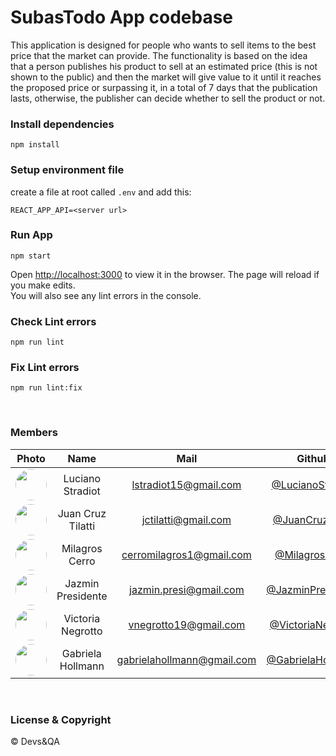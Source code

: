 # SubasTodo App codebase

This application is designed for people who wants to sell items to the best price that the market can provide. The functionality is based on the idea that a person publishes his product to sell at an estimated price (this is not shown to the public) and then the market will give value to it until it reaches the proposed price or surpassing it, in a total of 7 days that the publication lasts, otherwise, the publisher can decide whether to sell the product or not.

### Install dependencies

    npm install

### Setup environment file

create a file at root called `.env` and add this:

    REACT_APP_API=<server url>

### Run App

    npm start

Open [http://localhost:3000](http://localhost:3000) to view it in the browser.
The page will reload if you make edits.\
You will also see any lint errors in the console.

### Check Lint errors

    npm run lint

### Fix Lint errors

    npm run lint:fix

<br>

### Members

|                                                        Photo                                                        |       Name        |            Mail            |                          Github                          |
| :-----------------------------------------------------------------------------------------------------------------: | :---------------: | :------------------------: | :------------------------------------------------------: |
| <img src="https://avatars.githubusercontent.com/u/99558033?v=4" height="50" width="50" style="border-radius:50px">  | Luciano Stradiot  |   lstradiot15@gmail.com    |  [@LucianoStradiot](https://github.com/LucianoStradiot)  |
| <img src="https://avatars.githubusercontent.com/u/87544394?v=4" height="50" width="50" style="border-radius:50px">  | Juan Cruz Tilatti |    jctilatti@gmail.com     |      [@JuanCruzTilatti](https://github.com/Tilajc)       |
| <img src="https://avatars.githubusercontent.com/u/127610561?v=4" height="50" width="50" style="border-radius:50px"> |  Milagros Cerro   |  cerromilagros1@gmail.com  |      [@MilagrosCerro](https://github.com/Milicerro)      |
| <img src="https://avatars.githubusercontent.com/u/79873702?v=4" height="50" width="50" style="border-radius:50px">  | Jazmin Presidente |   jazmin.presi@gmail.com   |   [@JazminPresidente](https://github.com/Jazmin-Presi)   |
| <img src="https://avatars.githubusercontent.com/u/127455772?v=4" height="50" width="50" style="border-radius:50px"> | Victoria Negrotto |   vnegrotto19@gmail.com    | [@VictoriaNegrotto](https://github.com/VictoriaNegrotto) |
| <img src="https://avatars.githubusercontent.com/u/101472952?v=4" height="50" width="50" style="border-radius:50px"> | Gabriela Hollmann | gabrielahollmann@gmail.com |     [@GabrielaHollmann](https://github.com/gabiholl)     |

<br>

### License & Copyright

© Devs&QA
